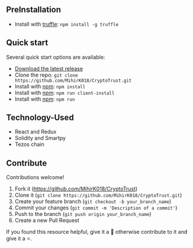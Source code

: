 ## PreInstallation
- Install with [truffle](https://www.trufflesuite.com/): `npm install -g truffle`

## Quick start

Several quick start options are available:

- [Download the latest release](https://github.com/twbs/bootstrap/archive/v5.0.1.zip)
- Clone the repo: `git clone https://github.com/MihirK018/CryptoTrust.git`
- Install with [npm](https://www.npmjs.com/): `npm install`
- Install with [npm](https://www.npmjs.com/): `npm run client-install`
- Install with [npm](https://www.npmjs.com/): `npm run`

## Technology-Used
  - React and Redux
  - Solidity and Smartpy
  - Tezos chain
  

## Contribute

Contributions welcome!

1.  Fork it (<https://github.com/MihirK018/CryptoTrust>)
2.  Clone it (`git clone https://github.com/MihirK018/CryptoTrust.git`)
3.  Create your feature branch (`git checkout -b your_branch_name`)
4.  Commit your changes (`git commit -m 'Description of a commit'`)
5.  Push to the branch (`git push origin your_branch_name`)
6.  Create a new Pull Request

If you found this resource helpful, give it a 🌟 otherwise contribute to it and give it a ⭐️.
